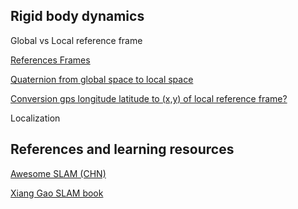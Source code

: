 ## Rigid body dynamics

Global vs Local reference frame

[References Frames](http://www.kwon3d.com/theory/transform/refrm.html)

[Quaternion from global space to local space](http://math.stackexchange.com/questions/1690239/quaternion-from-global-space-to-local-space)

[Conversion gps longitude latitude to (x,y) of local reference frame?](http://robotics.stackexchange.com/questions/10450/conversion-gps-longitude-latitude-to-x-y-of-local-reference-frame/10451)

Localization


## References and learning resources

[Awesome SLAM (CHN)](https://github.com/OpenSLAM/awesome-SLAM-list)

[Xiang Gao SLAM book](https://github.com/gaoxiang12/slambook)
